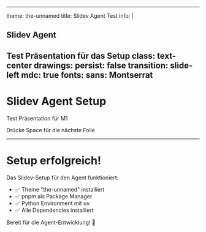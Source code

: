 
---
theme: the-unnamed
title: Slidev Agent Test
info: |
  ## Slidev Agent
  Test Präsentation für das Setup
class: text-center
drawings:
  persist: false
transition: slide-left
mdc: true
fonts:
  sans: Montserrat
---

# Slidev Agent Setup

Test Präsentation für M1

<div @click="$slidev.nav.next" class="mt-12 py-1" hover:bg="white op-10">
  Drücke Space für die nächste Folie <carbon:arrow-right />
</div>

---

# Setup erfolgreich!

Das Slidev-Setup für den Agent funktioniert:

- ✅ Theme "the-unnamed" installiert
- ✅ pnpm als Package Manager
- ✅ Python Environment mit uv
- ✅ Alle Dependencies installiert

Bereit für die Agent-Entwicklung! 🚀
